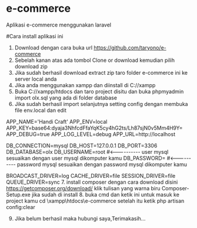 # e-commerce
Aplikasi e-commerce menggunakan laravel

#Cara install aplikasi ini

1. Download dengan cara buka url https://github.com/taryono/e-commerce
2. Sebelah kanan atas ada tombol Clone or download kemudian pilih download zip
3. Jika sudah berhasil download extract zip taro folder e-commerce ini ke server local anda
4. Jika anda menggunakan xampp dan diinstall di C://xampp
5. Buka C://xampp/htdocs dan taro project disitu dan buka phpmyadmin import olx.sql yang ada di folder database
6. Jika sudah berhasil import selanjutnya setting config dengan membuka file env.local dan edit

  APP_NAME='Handi Craft'
  APP_ENV=local
  APP_KEY=base64:dyaja3NhfcdFfaYqK5cy4hG2ts/Lh87sjN0v5Mm4H9Y=
  APP_DEBUG=true
  APP_LOG_LEVEL=debug
  APP_URL=http://localhost

  DB_CONNECTION=mysql
  DB_HOST=127.0.0.1
  DB_PORT=3306
  DB_DATABASE=olx
  DB_USERNAME=root  #<---------- user mysql sesuaikan dengan user mysql dikomputer kamu
  DB_PASSWORD=      #<---------- password mysql sesuaikan dengan password mysql dikomputer kamu

  BROADCAST_DRIVER=log
  CACHE_DRIVER=file
  SESSION_DRIVER=file
  QUEUE_DRIVER=sync
 7. install composer dengan cara download disini https://getcomposer.org/download/ klik tulisan yang warna biru Composer-Setup.exe jika sudah di install
 8. buka cmd dan ketik ini untuk masuk ke project kamu
  cd \xampp\htdocs\e-commerce
  setelah itu ketik 
  php artisan config:clear
  
 9. Jika belum berhasil maka hubungi saya,Terimakasih...



